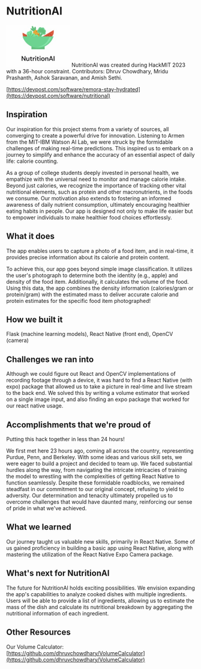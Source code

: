 # NutritionAI
<img src="https://github.com/dhruvchowdhary/NutritionAI/blob/main/NutritionAI.jpeg?raw=true" width="170">
NutritionAI was created during HackMIT 2023 with a 36-hour constraint. Contributors: Dhruv Chowdhary, Mridu Prashanth, Ashok Saravanan, and Amish Sethi.

[https://devpost.com/software/remora-stay-hydrated](https://devpost.com/software/nutritional)

## Inspiration
Our inspiration for this project stems from a variety of sources, all converging to create a powerful drive for innovation. Listening to Armen from the MIT-IBM Watson AI Lab, we were struck by the formidable challenges of making real-time predictions. This inspired us to embark on a journey to simplify and enhance the accuracy of an essential aspect of daily life: calorie counting.

As a group of college students deeply invested in personal health, we empathize with the universal need to monitor and manage calorie intake. Beyond just calories, we recognize the importance of tracking other vital nutritional elements, such as protein and other macronutrients, in the foods we consume. Our motivation also extends to fostering an informed awareness of daily nutrient consumption, ultimately encouraging healthier eating habits in people. Our app is designed not only to make life easier but to empower individuals to make healthier food choices effortlessly.

## What it does

The app enables users to capture a photo of a food item, and in real-time, it provides precise information about its calorie and protein content.

To achieve this, our app goes beyond simple image classification. It utilizes the user's photograph to determine both the identity (e.g., apple) and density of the food item. Additionally, it calculates the volume of the food. Using this data, the app combines the density information (calories/gram or protein/gram) with the estimated mass to deliver accurate calorie and protein estimates for the specific food item photographed!

## How we built it

Flask (machine learning models), React Native (front end), OpenCV (camera)

## Challenges we ran into

Although we could figure out React and OpenCV implementations of recording footage through a device, it was hard to find a React Native (with expo) package that allowed us to take a picture in real-time and live stream to the back end. We solved this by writing a volume estimator that worked on a single image input, and also finding an expo package that worked for our react native usage.

## Accomplishments that we're proud of

Putting this hack together in less than 24 hours!

We first met here 23 hours ago, coming all across the country, representing Purdue, Penn, and Berkeley. With some ideas and various skill sets, we were eager to build a project and decided to team up. We faced substantial hurdles along the way, from navigating the intricate intricacies of training the model to wrestling with the complexities of getting React Native to function seamlessly. Despite these formidable roadblocks, we remained steadfast in our commitment to our original concept, refusing to yield to adversity. Our determination and tenacity ultimately propelled us to overcome challenges that would have daunted many, reinforcing our sense of pride in what we've achieved.

## What we learned

Our journey taught us valuable new skills, primarily in React Native. Some of us gained proficiency in building a basic app using React Native, along with mastering the utilization of the React Native Expo Camera package.

## What's next for NutritionAl

The future for NutritionAl holds exciting possibilities. We envision expanding the app's capabilities to analyze cooked dishes with multiple ingredients. Users will be able to provide a list of ingredients, allowing us to estimate the mass of the dish and calculate its nutritional breakdown by aggregating the nutritional information of each ingredient.

## Other Resources
Our Volume Calculator: [https://github.com/dhruvchowdhary/VolumeCalculator](https://github.com/dhruvchowdhary/VolumeCalculator)
